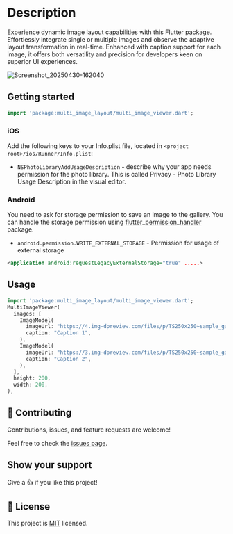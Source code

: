 <!-- 
This README describes the package. If you publish this package to pub.dev,
this README's contents appear on the landing page for your package.

For information about how to write a good package README, see the guide for
[writing package pages](https://dart.dev/guides/libraries/writing-package-pages). 

For general information about developing packages, see the Dart guide for
[creating packages](https://dart.dev/guides/libraries/create-library-packages)
and the Flutter guide for
[developing packages and plugins](https://flutter.dev/developing-packages). 
-->
# Description

Experience dynamic image layout capabilities with this Flutter package.
Effortlessly integrate single or multiple images and observe the adaptive layout transformation in real-time.
Enhanced with caption support for each image, it offers both versatility and precision for developers keen on superior UI experiences.

![Screenshot_20250430-162040](https://github.com/user-attachments/assets/53622c5f-655e-4162-8369-da0e502267b0)


## Getting started

```dart
import 'package:multi_image_layout/multi_image_viewer.dart';
```

### iOS

Add the following keys to your Info.plist file, located in `<project root>/ios/Runner/Info.plist`:

* `NSPhotoLibraryAddUsageDescription` - describe why your app needs permission for the photo library. This is called Privacy - Photo Library Usage Description in the visual editor.

### Android

You need to ask for storage permission to save an image to the gallery. You can handle the storage permission using [flutter_permission_handler](https://pub.dev/packages/permission_handler) package.

* `android.permission.WRITE_EXTERNAL_STORAGE` - Permission for usage of external storage

```xml
<application android:requestLegacyExternalStorage="true" .....>
```

## Usage

```dart
import 'package:multi_image_layout/multi_image_viewer.dart';
MultiImageViewer(
  images: [
    ImageModel(
      imageUrl: "https://4.img-dpreview.com/files/p/TS250x250~sample_galleries/3800753625/4684313123.jpg",
      caption: "Caption 1",
    ),
    ImageModel(
      imageUrl: "https://3.img-dpreview.com/files/p/TS250x250~sample_galleries/3800753625/8719688791.jpg",
      caption: "Caption 2",
    ),
  ],
  height: 200,
  width: 200,
),
```

## 🤝 Contributing

Contributions, issues, and feature requests are welcome!

Feel free to check the [issues page](../../issues/).

## Show your support

Give a 👍 if you like this project!

## 📝 License

This project is [MIT](./LICENSE) licensed.

